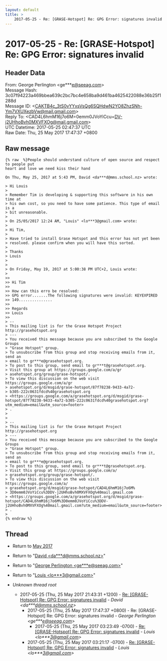 ```yaml
---
layout: default
title: >
    2017-05-25 - Re: [GRASE-Hotspot] Re: GPG Error: signatures invalid
---
```


# 2017-05-25 - Re: [GRASE-Hotspot] Re: GPG Error: signatures invalid

## Header Data

From: George Perlington \<ge***e@seeag.com\><br>
Message Hash: 3c07f94223a469bbea639c2bc7bc4e658ba9d461ba4625422088e36b25f1288d<br>
Message ID: \<CAKTB4c_3tS0vYYxsVsQg6SQHdwN2YO8ZhzSNh-Ym7VXUXezbVw@mail.gmail.com\><br>
Reply To: \<CAD4L6hmM16j7o6M=0emm0JVoYiCcu=DV-j2UHhoBvh0MXVFXOg@mail.gmail.com\><br>
UTC Datetime: 2017-05-25 02:47:37 UTC<br>
Raw Date: Thu, 25 May 2017 17:47:37 +0800<br>

## Raw message

```
{% raw  %}People should understand culture of open source and respect to people put
heart and love we need kiss their hand

On Thu, May 25, 2017 at 5:43 PM, David <da***d@mms.school.nz> wrote:

> Hi Louis
>
> Remember Tim is developing & supporting this software in his own time at
> his own cost, so you need to have some patience. This type of email is a
> bit unreasonable.
>
> On 25/05/2017 12:24 AM, "Louis" <lo***3@gmail.com> wrote:
>
> Hi Tim,
>
> Have tried to install Grase Hotspot and this error has not yet been
> resolved. please confirm when you will have this sorted.
>
> Thanks
> Louis
>
>
> On Friday, May 19, 2017 at 5:00:38 PM UTC+2, Louis wrote:
>
>>
>> Hi Tim
>>
>> How can this erro be resolved:
>> GPG error.......The following signatures were invalid: KEYEXPIRED
>> 149...............
>>
>> Regards
>> Louis
>>
> --
> This mailing list is for the Grase Hotspot Project http://grasehotspot.org
> ---
> You received this message because you are subscribed to the Google Groups
> "Grase Hotspot" group.
> To unsubscribe from this group and stop receiving emails from it, send an
> email to gr***e@grasehotspot.org.
> To post to this group, send email to gr***t@grasehotspot.org.
> Visit this group at https://groups.google.com/a/gr
> asehotspot.org/group/grase-hotspot/.
> To view this discussion on the web visit https://groups.google.com/a/gr
> asehotspot.org/d/msgid/grase-hotspot/87f78238-9433-4a72-
> b305-222c0631fdcd%40grasehotspot.org
> <https://groups.google.com/a/grasehotspot.org/d/msgid/grase-hotspot/87f78238-9433-4a72-b305-222c0631fdcd%40grasehotspot.org?utm_medium=email&utm_source=footer>
> .
>
>
> --
> This mailing list is for the Grase Hotspot Project http://grasehotspot.org
> ---
> You received this message because you are subscribed to the Google Groups
> "Grase Hotspot" group.
> To unsubscribe from this group and stop receiving emails from it, send an
> email to gr***e@grasehotspot.org.
> To post to this group, send email to gr***t@grasehotspot.org.
> Visit this group at https://groups.google.com/a/
> grasehotspot.org/group/grase-hotspot/.
> To view this discussion on the web visit https://groups.google.com/a/
> grasehotspot.org/d/msgid/grase-hotspot/CAD4L6hmM16j7o6M%
> 3D0emm0JVoYiCcu%3DDV-j2UHhoBvh0MXVFXOg%40mail.gmail.com
> <https://groups.google.com/a/grasehotspot.org/d/msgid/grase-hotspot/CAD4L6hmM16j7o6M%3D0emm0JVoYiCcu%3DDV-j2UHhoBvh0MXVFXOg%40mail.gmail.com?utm_medium=email&utm_source=footer>
> .
>
{% endraw %}
```

## Thread

+ Return to [May 2017](/archive/2017/05)

+ Return to "[David <da***d<span>@</span>mms.school.nz>](/authors/da___d_at_mms_school_nz)"
+ Return to "[George Perlington <ge***e<span>@</span>seeag.com>](/authors/ge___e_at_seeag_com)"
+ Return to "[Louis <lo***3<span>@</span>gmail.com>](/authors/lo___3_at_gmail_com)"

+ _Unknown thread root_
  + 2017-05-25 (Thu, 25 May 2017 21:43:31 +1200) - [Re: [GRASE-Hotspot] Re: GPG Error: signatures invalid](/archive/2017/05/cd82834e010247ee132ccfb02fb84a3f518956c674f56ed1b7dc5ffc768723a9) - _David \<da***d@mms.school.nz\>_
    + 2017-05-25 (Thu, 25 May 2017 17:47:37 +0800) - Re: [GRASE-Hotspot] Re: GPG Error: signatures invalid - _George Perlington \<ge***e@seeag.com\>_
      + 2017-05-25 (Thu, 25 May 2017 03:23:49 -0700) - [Re: [GRASE-Hotspot] Re: GPG Error: signatures invalid](/archive/2017/05/ca64e4836feb21139db9b84dae44830ca7c702ea49dcf0d30dbd25d588eff679) - _Louis \<lo***3@gmail.com\>_
    + 2017-05-25 (Thu, 25 May 2017 03:21:17 -0700) - [Re: [GRASE-Hotspot] Re: GPG Error: signatures invalid](/archive/2017/05/d4b1da600cb7e402ee1c698b64fa703c2170a9c3638b17f33e1796e3dbd634c9) - _Louis \<lo***3@gmail.com\>_

